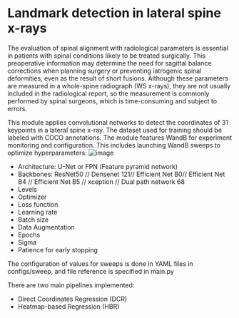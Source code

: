 # Landmark detection in lateral spine x-rays

The evaluation of spinal alignment with radiological parameters is essential in patients with spinal conditions likely to be treated surgically.
This preoperative information may determine the need for sagittal balance corrections when planning surgery or preventing iatrogenic spinal deformities, 
even as the result of short fusions. Although these parameters are measured in a whole-spine radiograph (WS x-rays), they are not usually included in the 
radiological report, so the measurement is commonly performed by spinal surgeons, which is time-consuming and subject to errors. 


This module applies convolutional networks to detect the coordinates of 31 keypoints in a lateral spine x-ray.
The dataset used for training should be labeled with COCO annotations. The module features WandB for experiment monitoring and configuration.
This includes launching WandB sweeps to optimize hyperparameters: 
![image](https://user-images.githubusercontent.com/43885984/211001983-da4a40cc-1ff7-423e-be54-946839efefab.png)

* Architecture: U-Net or FPN (Feature pyramid network) 
* Backbones: ResNet50 // Densenet 121//  Efficient Net B0//  Efficient Net B4 // Efficient Net B5 // xception // Dual path network 68
* Levels
* Optimizer
* Loss function
* Learning rate
* Batch size
* Data Augmentation
* Epochs
* Sigma
* Patience for early stopping

The configuration of values for sweeps is done in YAML files in configs/sweep, and file reference is specified in main.py

There are two main pipelines implemented: 

* Direct Coordinates Regression (DCR)
* Heatmap-based Regression (HBR)

 
